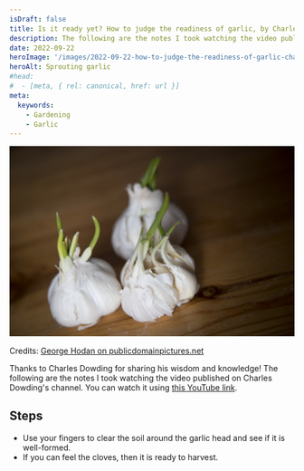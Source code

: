 ```yaml
---
isDraft: false
title: Is it ready yet? How to judge the readiness of garlic, by Charles Dowding
description: The following are the notes I took watching the video published on Charles Dowding's channel
date: 2022-09-22
heroImage: '/images/2022-09-22-how-to-judge-the-readiness-of-garlic-charles-dowing-hero.jpg'
heroAlt: Sprouting garlic
#head:
#  - [meta, { rel: canonical, href: url }]
meta:
  keywords:
    - Gardening
    - Garlic
---
```


![Sprouting garlic](./sprouting-garlic.jpg)

Credits: [George Hodan on publicdomainpictures.net](https://www.publicdomainpictures.net/fr/view-image.php?image=206292&picture=germination-ail)

Thanks to Charles Dowding for sharing his wisdom and knowledge!
The following are the notes I took watching the video published on Charles Dowding's channel.
You can watch it using [this YouTube link](https://www.youtube.com/shorts/o8ZStwTQUVU).

## Steps

- Use your fingers to clear the soil around the garlic head and see if it is well-formed.
- If you can feel the cloves, then it is ready to harvest.
